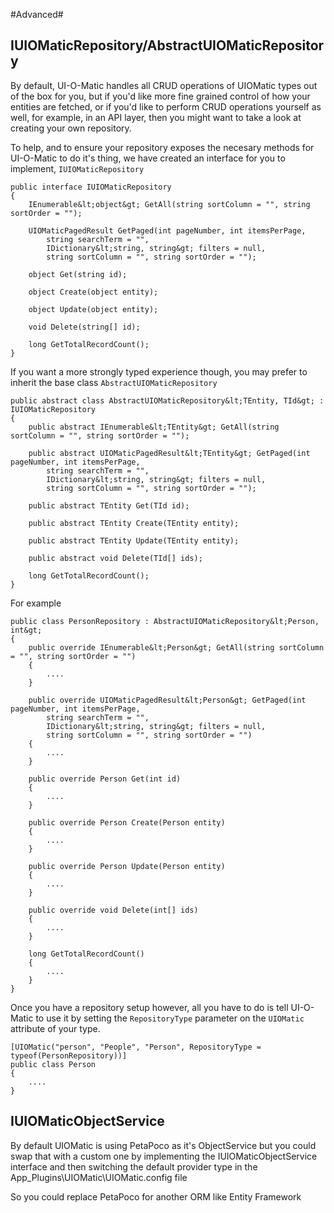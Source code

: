 #Advanced#

## IUIOMaticRepository/AbstractUIOMaticRepository ##
By default, UI-O-Matic handles all CRUD operations of UIOMatic types out of the box for you, but if you'd like more fine grained control of how your entities are fetched, or if you'd like to perform CRUD operations yourself as well, for example, in an API layer, then you might want to take a look at creating your own repository. 

To help, and to ensure your repository exposes the necesary methods for UI-O-Matic to do it's thing, we have created an interface for you to implement, `IUIOMaticRepository`

    public interface IUIOMaticRepository
	{
	    IEnumerable&lt;object&gt; GetAll(string sortColumn = "", string sortOrder = "");

	    UIOMaticPagedResult GetPaged(int pageNumber, int itemsPerPage,
	        string searchTerm = "",
	        IDictionary&lt;string, string&gt; filters = null,
	        string sortColumn = "", string sortOrder = "");

	    object Get(string id);

	    object Create(object entity);

	    object Update(object entity);

	    void Delete(string[] id);

	    long GetTotalRecordCount();
	}

If you want a more strongly typed experience though, you may prefer to inherit the base class `AbstractUIOMaticRepository`

	public abstract class AbstractUIOMaticRepository&lt;TEntity, TId&gt; : IUIOMaticRepository
	{
	    public abstract IEnumerable&lt;TEntity&gt; GetAll(string sortColumn = "", string sortOrder = "");

	    public abstract UIOMaticPagedResult&lt;TEntity&gt; GetPaged(int pageNumber, int itemsPerPage,
	        string searchTerm = "",
	        IDictionary&lt;string, string&gt; filters = null,
	        string sortColumn = "", string sortOrder = "");

	    public abstract TEntity Get(TId id);

	    public abstract TEntity Create(TEntity entity);

	    public abstract TEntity Update(TEntity entity);

	    public abstract void Delete(TId[] ids);

	    long GetTotalRecordCount();
	}

For example

	public class PersonRepository : AbstractUIOMaticRepository&lt;Person, int&gt;
	{
	    public override IEnumerable&lt;Person&gt; GetAll(string sortColumn = "", string sortOrder = "")
	    {
	    	....
	    }

	    public override UIOMaticPagedResult&lt;Person&gt; GetPaged(int pageNumber, int itemsPerPage,
	        string searchTerm = "",
	        IDictionary&lt;string, string&gt; filters = null,
	        string sortColumn = "", string sortOrder = "")
        {
	    	....
	    }

	    public override Person Get(int id)
	    {
	    	....
	    }

	    public override Person Create(Person entity)
	    {
	    	....
	    }

	    public override Person Update(Person entity)
	    {
	    	....
	    }

	    public override void Delete(int[] ids)
	    {
	    	....
	    }

	    long GetTotalRecordCount()
	    {
	    	....
	    }
	}

Once you have a repository setup however, all you have to do is tell UI-O-Matic to use it by setting the `RepositoryType` parameter on the `UIOMatic` attribute of your type.

    [UIOMatic("person", "People", "Person", RepositoryType = typeof(PersonRepository))]
    public class Person
    { 
	    ....
    }

## IUIOMaticObjectService ##
By default UIOMatic is using PetaPoco as it's ObjectService but you could swap that with a custom one by implementing the IUIOMaticObjectService interface and then switching the default provider type in the App_Plugins\UIOMatic\UIOMatic.config file

So you could replace PetaPoco for another ORM like Entity Framework